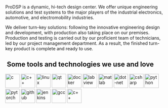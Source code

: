 <meta name="google-site-verification" content="YW3t_4L_if49fKPKtL3eltsbO_y0Vq1S2zhBoADOHYE" />
ProDSP is a dynamic, hi-tech design center. We offer unique engineering solutions and test systems to the major players of the industrial electronics, automotive, and electromobility industries.

We deliver turn-key solutions: following the innovative engineering design and development, with production also taking place on our premises. Production and testing is carried out by our proficient team of technicians, led by our project management department. As a result, the finished turn-key product is complete and ready to use.

<h2> &nbsp;Some tools and technologies we use and love</h2>
<p align="left">
<img src="https://cdn.jsdelivr.net/gh/devicons/devicon/icons/c/c-original.svg" alt="c" width="45" height="45" />
<img src="https://cdn.jsdelivr.net/gh/devicons/devicon/icons/cplusplus/cplusplus-original.svg" alt="c++" width="45" height="45" />
<img src="https://cdn.jsdelivr.net/gh/devicons/devicon/icons/linux/linux-original.svg" alt="linux" width="45" height="45" />
<img src="https://cdn.jsdelivr.net/gh/devicons/devicon/icons/qt/qt-original.svg" alt="qt" width="45" height="45" />
<img src="https://cdn.jsdelivr.net/gh/devicons/devicon/icons/docker/docker-original.svg" alt="docker" width="45" height="45" />
<img src="https://cdn.jsdelivr.net/gh/devicons/devicon/icons/labview/labview-original-wordmark.svg"" alt="labview" width="45" height="45" />
<img src="https://cdn.jsdelivr.net/gh/devicons/devicon/icons/matlab/matlab-original.svg" alt="matlab" width="45" height="45" />
<img src="https://cdn.jsdelivr.net/gh/devicons/devicon/icons/dot-net/dot-net-original-wordmark.svg" alt="dot-net" width="45" height="45" />
<img src="https://cdn.jsdelivr.net/gh/devicons/devicon/icons/csharp/csharp-original.svg" alt="csharp" width="45" height="45" />
<img src="https://cdn.jsdelivr.net/gh/devicons/devicon/icons/python/python-original.svg" alt="python" width="45" height="45" />
<img src="https://cdn.jsdelivr.net/gh/devicons/devicon/icons/pytorch/pytorch-original.svg" alt="pytorch" width="45" height="45" />
<img src="https://cdn.jsdelivr.net/gh/devicons/devicon/icons/github/github-original-wordmark.svg" alt="github" width="45" height="45" />
<img src="https://cdn.jsdelivr.net/gh/devicons/devicon/icons/jenkins/jenkins-original.svg" alt="jenkins" width="45" height="45" />
<img src="https://cdn.jsdelivr.net/gh/devicons/devicon/icons/gcc/gcc-original.svg" alt="gcc" width="45" height="45" />
<img src="https://cdn.jsdelivr.net/gh/devicons/devicon/icons/embeddedc/embeddedc-original.svg" alt="c++" width="45" height="45" />

</p>          
